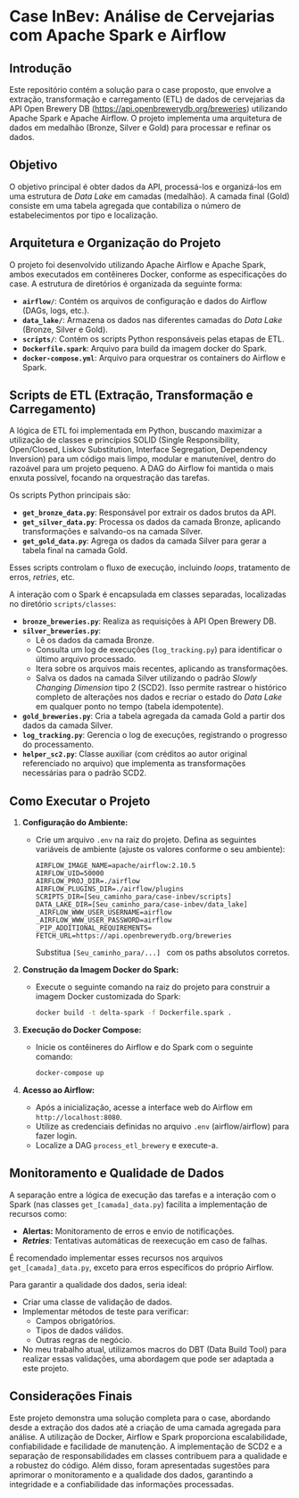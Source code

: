 # Case InBev: Análise de Cervejarias com Apache Spark e Airflow

## Introdução

Este repositório contém a solução para o case proposto, que envolve a extração, transformação e carregamento (ETL) de dados de cervejarias da API Open Brewery DB (<https://api.openbrewerydb.org/breweries>) utilizando Apache Spark e Apache Airflow. O projeto implementa uma arquitetura de dados em medalhão (Bronze, Silver e Gold) para processar e refinar os dados.

## Objetivo

O objetivo principal é obter dados da API, processá-los e organizá-los em uma estrutura de *Data Lake* em camadas (medalhão). A camada final (Gold) consiste em uma tabela agregada que contabiliza o número de estabelecimentos por tipo e localização.

## Arquitetura e Organização do Projeto

O projeto foi desenvolvido utilizando Apache Airflow e Apache Spark, ambos executados em contêineres Docker, conforme as especificações do case. A estrutura de diretórios é organizada da seguinte forma:

*   **`airflow/`**: Contém os arquivos de configuração e dados do Airflow (DAGs, logs, etc.).
*   **`data_lake/`**:  Armazena os dados nas diferentes camadas do *Data Lake* (Bronze, Silver e Gold).
*   **`scripts/`**:  Contém os scripts Python responsáveis pelas etapas de ETL.
*  **`Dockerfile.spark`**: Arquivo para build da imagem docker do Spark.
*  **`docker-compose.yml`**: Arquivo para orquestrar os containers do Airflow e Spark.

## Scripts de ETL (Extração, Transformação e Carregamento)

A lógica de ETL foi implementada em Python, buscando maximizar a utilização de classes e princípios SOLID (Single Responsibility, Open/Closed, Liskov Substitution, Interface Segregation, Dependency Inversion) para um código mais limpo, modular e manutenível, dentro do razoável para um projeto pequeno. A DAG do Airflow foi mantida o mais enxuta possível, focando na orquestração das tarefas.

Os scripts Python principais são:

*   **`get_bronze_data.py`**: Responsável por extrair os dados brutos da API.
*   **`get_silver_data.py`**: Processa os dados da camada Bronze, aplicando transformações e salvando-os na camada Silver.
*   **`get_gold_data.py`**: Agrega os dados da camada Silver para gerar a tabela final na camada Gold.

Esses scripts controlam o fluxo de execução, incluindo *loops*, tratamento de erros, *retries*, etc.

A interação com o Spark é encapsulada em classes separadas, localizadas no diretório `scripts/classes`:

*   **`bronze_breweries.py`**:  Realiza as requisições à API Open Brewery DB.
*   **`silver_breweries.py`**:
    *   Lê os dados da camada Bronze.
    *   Consulta um log de execuções (`log_tracking.py`) para identificar o último arquivo processado.
    *   Itera sobre os arquivos mais recentes, aplicando as transformações.
    *   Salva os dados na camada Silver utilizando o padrão *Slowly Changing Dimension* tipo 2 (SCD2). Isso permite rastrear o histórico completo de alterações nos dados e recriar o estado do *Data Lake* em qualquer ponto no tempo (tabela idempotente).
*   **`gold_breweries.py`**:  Cria a tabela agregada da camada Gold a partir dos dados da camada Silver.
*   **`log_tracking.py`**:  Gerencia o log de execuções, registrando o progresso do processamento.
*   **`helper_sc2.py`**:  Classe auxiliar (com créditos ao autor original referenciado no arquivo) que implementa as transformações necessárias para o padrão SCD2.

## Como Executar o Projeto

1.  **Configuração do Ambiente:**

    *   Crie um arquivo `.env` na raiz do projeto. Defina as seguintes variáveis de ambiente (ajuste os valores conforme o seu ambiente):

        ```
        AIRFLOW_IMAGE_NAME=apache/airflow:2.10.5
        AIRFLOW_UID=50000
        AIRFLOW_PROJ_DIR=./airflow
        AIRFLOW_PLUGINS_DIR=./airflow/plugins
        SCRIPTS_DIR=[Seu_caminho_para/case-inbev/scripts]
        DATA_LAKE_DIR=[Seu_caminho_para/case-inbev/data_lake]
        _AIRFLOW_WWW_USER_USERNAME=airflow
        _AIRFLOW_WWW_USER_PASSWORD=airflow
        _PIP_ADDITIONAL_REQUIREMENTS=
        FETCH_URL=https://api.openbrewerydb.org/breweries
        ```
        Substitua `[Seu_caminho_para/...] ` com os paths absolutos corretos.

2.  **Construção da Imagem Docker do Spark:**

    *   Execute o seguinte comando na raiz do projeto para construir a imagem Docker customizada do Spark:

        ```bash
        docker build -t delta-spark -f Dockerfile.spark .
        ```

3.  **Execução do Docker Compose:**

    *   Inicie os contêineres do Airflow e do Spark com o seguinte comando:

        ```bash
        docker-compose up
        ```

4.  **Acesso ao Airflow:**

    *   Após a inicialização, acesse a interface web do Airflow em `http://localhost:8080`.
    *   Utilize as credenciais definidas no arquivo `.env` (airflow/airflow) para fazer login.
    *   Localize a DAG `process_etl_brewery` e execute-a.

## Monitoramento e Qualidade de Dados

A separação entre a lógica de execução das tarefas e a interação com o Spark (nas classes `get_[camada]_data.py`) facilita a implementação de recursos como:

*   **Alertas:** Monitoramento de erros e envio de notificações.
*   ***Retries***: Tentativas automáticas de reexecução em caso de falhas.

É recomendado implementar esses recursos nos arquivos `get_[camada]_data.py`, exceto para erros específicos do próprio Airflow.

Para garantir a qualidade dos dados, seria ideal:

*   Criar uma classe de validação de dados.
*   Implementar métodos de teste para verificar:
    *   Campos obrigatórios.
    *   Tipos de dados válidos.
    *   Outras regras de negócio.
* No meu trabalho atual, utilizamos macros do DBT (Data Build Tool) para realizar essas validações, uma abordagem que pode ser adaptada a este projeto.

## Considerações Finais

Este projeto demonstra uma solução completa para o case, abordando desde a extração dos dados até a criação de uma camada agregada para análise.  A utilização de Docker, Airflow e Spark proporciona escalabilidade, confiabilidade e facilidade de manutenção.  A implementação de SCD2 e a separação de responsabilidades em classes contribuem para a qualidade e a robustez do código.  Além disso, foram apresentadas sugestões para aprimorar o monitoramento e a qualidade dos dados, garantindo a integridade e a confiabilidade das informações processadas.
